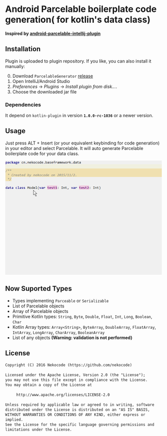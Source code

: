 # Android Parcelable boilerplate code generation( for kotlin's data class)
**Inspired by [android-parcelable-intellij-plugin](https://github.com/mcharmas/android-parcelable-intellij-plugin)**

## Installation
Plugin is uploaded to plugin repository. If you like, you can also install it manually:

 0. Download `ParcelableGenerator` [release](https://github.com/nekocode/android-parcelable-intellij-plugin-kotlin/releases)
 0. Open IntelliJ/Android Studio
 0. *Preferences* -> *Plugins* -> *Install plugin from disk...*.
 0. Choose the downloaded jar file

### Dependencies
It depend on `kotlin-plugin` in version **`1.0.0-rc-1036`** or a newer version.

## Usage
Just press ALT + Insert (or your equivalent keybinding for code generation) in your editor and select Parcelable. It will auto generate Parcelable boilerplate code for your data class.  

![](art/usage.gif)

## Now Suported Types
- Types implementing `Parceable` or `Serializable`
- List of Parcelable objects
- Array of Parcelable objects
- Primitive Kotlin types: `String`, `Byte`, `Double`, `Float`, `Int`, `Long`, `Boolean`, `Char`
- Kotlin Array types: `Array<String>`, `ByteArray`, `DoubleArray`, `FloatArray`, `IntArray`, `LongArray`, `CharArray`, `BooleanArray`
- List of any objects **(Warning: validation is not performed)**

## License
```
Copyright (C) 2016 Nekocode (https://github.com/nekocode)

Licensed under the Apache License, Version 2.0 (the "License");
you may not use this file except in compliance with the License.
You may obtain a copy of the License at

     http://www.apache.org/licenses/LICENSE-2.0

Unless required by applicable law or agreed to in writing, software
distributed under the License is distributed on an "AS IS" BASIS,
WITHOUT WARRANTIES OR CONDITIONS OF ANY KIND, either express or implied.
See the License for the specific language governing permissions and
limitations under the License.
```
